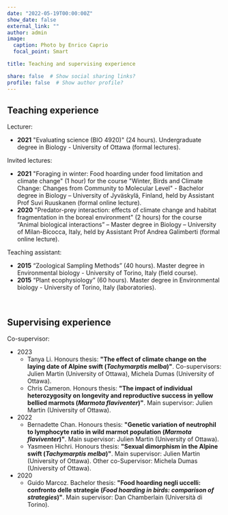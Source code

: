```yaml
---
date: "2022-05-19T00:00:00Z"
show_date: false
external_link: ""
author: admin
image: 
  caption: Photo by Enrico Caprio
  focal_point: Smart

title: Teaching and supervising experience

share: false  # Show social sharing links?
profile: false  # Show author profile?
---
```

## Teaching experience

Lecturer:

- __2021__ "Evaluating science (BIO 4920)" (24 hours). Undergraduate degree in Biology - University of Ottawa (formal lectures).

Invited lectures:

- __2021__ "Foraging in winter: Food hoarding under food limitation and climate change" (1 hour) for the course "Winter, Birds and Climate Change: Changes from Community to Molecular Level" - Bachelor degree in Biology – University of Jyväskylä, Finland, held by Assistant Prof Suvi Ruuskanen (formal online lecture).
- __2020__ "Predator-prey interaction: effects of climate change and habitat fragmentation in the boreal environment" (2 hours) for the course “Animal biological interactions” – Master degree in Biology – University of Milan-Bicocca, Italy, held by Assistant Prof Andrea Galimberti (formal online lecture).

Teaching assistant:

- __2015__ “Zoological Sampling Methods” (40 hours). Master degree in Environmental biology - University of Torino, Italy (field course).
- __2015__ “Plant ecophysiology” (60 hours). Master degree in Environmental biology - University of Torino, Italy (laboratories).

<p> </p>

## Supervising experience

Co-supervisor:

- 2023
  - Tanya Li. Honours thesis: __"__The effect of climate change on the laying date of Alpine swift__ (_Tachymarptis melba_)"__. Co-supervisors: Julien Martin (University of Ottawa), Michela Dumas (University of Ottawa).
  - Chris Cameron. Honours thesis: __"The impact of individual heterozygosity on longevity and reproductive success in yellow bellied marmots (_Marmota flaviventer_)"__. Main supervisor: Julien Martin (University of Ottawa).
- 2022
  - Bernadette Chan. Honours thesis: __"Genetic variation of neutrophil to lymphocyte ratio in wild marmot population (_Marmota flaviventer_)"__. Main supervisor: Julien Martin (University of Ottawa).
  - Yasmeen Hichri. Honours thesis: __"Sexual dimorphism in the Alpine swift (_Tachymarptis melba_)"__. Main supervisor: Julien Martin (University of Ottawa). Other co-Supervisor: Michela Dumas (University of Ottawa).
- 2020
  - Guido Marcoz. Bachelor thesis: __"Food hoarding negli uccelli: confronto delle strategie (_Food hoarding in birds: comparison of strategies_)"__. Main supervisor: Dan Chamberlain (Università di Torino).
